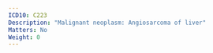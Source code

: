 ```yaml
---
ICD10: C223
Description: "Malignant neoplasm: Angiosarcoma of liver"
Matters: No
Weight: 0
---
```


